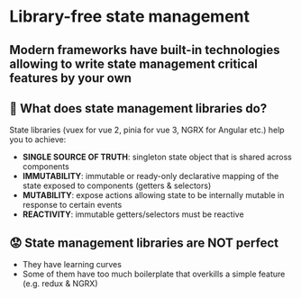 # Library-free state management


## Modern frameworks have built-in technologies allowing to write state management critical features by your own


## :thinking: What does state management libraries do? 
State libraries (vuex for vue 2, pinia for vue 3, NGRX for Angular etc.) help you to achieve:
- **SINGLE SOURCE OF TRUTH**: singleton state object that is shared across components
- **IMMUTABILITY**: immutable or ready-only declarative mapping of the state exposed to components (getters & selectors)
- **MUTABILITY**: expose actions allowing state to be internally mutable in response to certain events
- **REACTIVITY**: immutable getters/selectors must be reactive

## :worried: State management libraries are NOT perfect
- They have learning curves
- Some of them have too much boilerplate that overkills a simple feature (e.g. redux & NGRX)
